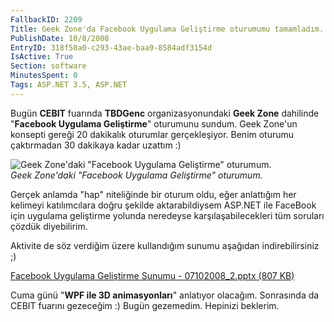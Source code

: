 ```yaml
---
FallbackID: 2209
Title: Geek Zone'da Facebook Uygulama Geliştirme oturumumu tamamladım.
PublishDate: 10/8/2008
EntryID: 318f58a0-c293-43ae-baa9-8584adf3154d
IsActive: True
Section: software
MinutesSpent: 0
Tags: ASP.NET 3.5, ASP.NET
---
```

Bugün **CEBIT** fuarında **TBDGenc** organizasyonundaki **Geek Zone**
dahilinde "**Facebook Uygulama Geliştirme**" oturumunu sundum. Geek
Zone'un konsepti gereği 20 dakikalık oturumlar gerçekleşiyor. Benim
oturumu çaktırmadan 30 dakikaya kadar uzattım :)

![Geek Zone'daki "Facebook Uygulama Geliştirme"
oturumum.](http://cdn.daron.yondem.com/assets/2209/07102008_1.jpg)\
*Geek Zone'daki "Facebook Uygulama Geliştirme" oturumum.*

Gerçek anlamda "hap" niteliğinde bir oturum oldu, eğer anlattığım her
kelimeyi katılımcılara doğru şekilde aktarabildiysem ASP.NET ile
FaceBook için uygulama geliştirme yolunda neredeyse karşılaşabilecekleri
tüm soruları çözdük diyebilirim.

Aktivite de söz verdiğim üzere kullandığım sunumu aşağıdan
indirebilirsiniz ;)

[Facebook Uygulama Geliştirme Sunumu - 07102008\_2.pptx (807
KB)](http://cdn.daron.yondem.com/assets/2209/07102008_2.pptx)

Cuma günü "**WPF ile 3D animasyonları**" anlatıyor olacağım. Sonrasında
da CEBIT fuarını gezeceğim :) Bugün gezemedim. Hepinizi beklerim.


